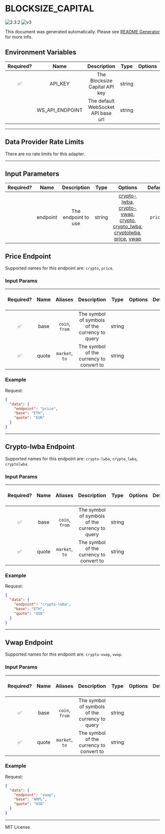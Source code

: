 # BLOCKSIZE_CAPITAL

![2.3.2](https://img.shields.io/github/package-json/v/smartcontractkit/external-adapters-js?filename=packages/sources/blocksize-capital/package.json) ![v3](https://img.shields.io/badge/framework%20version-v3-blueviolet)

This document was generated automatically. Please see [README Generator](../../scripts#readme-generator) for more info.

## Environment Variables

| Required? |      Name       |            Description             |  Type  | Options |                     Default                     |
| :-------: | :-------------: | :--------------------------------: | :----: | :-----: | :---------------------------------------------: |
|    ✅     |     API_KEY     |   The Blocksize Capital API key    | string |         |                                                 |
|           | WS_API_ENDPOINT | The default WebSocket API base url | string |         | `wss://data.blocksize.capital/marketdata/v1/ws` |

---

## Data Provider Rate Limits

There are no rate limits for this adapter.

---

## Input Parameters

| Required? |   Name   |     Description     |  Type  |                                                                                                           Options                                                                                                           | Default |
| :-------: | :------: | :-----------------: | :----: | :-------------------------------------------------------------------------------------------------------------------------------------------------------------------------------------------------------------------------: | :-----: |
|           | endpoint | The endpoint to use | string | [crypto-lwba](#crypto-lwba-endpoint), [crypto-vwap](#vwap-endpoint), [crypto](#price-endpoint), [crypto_lwba](#crypto-lwba-endpoint), [cryptolwba](#crypto-lwba-endpoint), [price](#price-endpoint), [vwap](#vwap-endpoint) | `price` |

## Price Endpoint

Supported names for this endpoint are: `crypto`, `price`.

### Input Params

| Required? | Name  |    Aliases     |                  Description                   |  Type  | Options | Default | Depends On | Not Valid With |
| :-------: | :---: | :------------: | :--------------------------------------------: | :----: | :-----: | :-----: | :--------: | :------------: |
|    ✅     | base  | `coin`, `from` | The symbol of symbols of the currency to query | string |         |         |            |                |
|    ✅     | quote | `market`, `to` |    The symbol of the currency to convert to    | string |         |         |            |                |

### Example

Request:

```json
{
  "data": {
    "endpoint": "price",
    "base": "ETH",
    "quote": "EUR"
  }
}
```

---

## Crypto-lwba Endpoint

Supported names for this endpoint are: `crypto-lwba`, `crypto_lwba`, `cryptolwba`.

### Input Params

| Required? | Name  |    Aliases     |                  Description                   |  Type  | Options | Default | Depends On | Not Valid With |
| :-------: | :---: | :------------: | :--------------------------------------------: | :----: | :-----: | :-----: | :--------: | :------------: |
|    ✅     | base  | `coin`, `from` | The symbol of symbols of the currency to query | string |         |         |            |                |
|    ✅     | quote | `market`, `to` |    The symbol of the currency to convert to    | string |         |         |            |                |

### Example

Request:

```json
{
  "data": {
    "endpoint": "crypto-lwba",
    "base": "ETH",
    "quote": "USD"
  }
}
```

---

## Vwap Endpoint

Supported names for this endpoint are: `crypto-vwap`, `vwap`.

### Input Params

| Required? | Name  |    Aliases     |                  Description                   |  Type  | Options | Default | Depends On | Not Valid With |
| :-------: | :---: | :------------: | :--------------------------------------------: | :----: | :-----: | :-----: | :--------: | :------------: |
|    ✅     | base  | `coin`, `from` | The symbol of symbols of the currency to query | string |         |         |            |                |
|    ✅     | quote | `market`, `to` |    The symbol of the currency to convert to    | string |         |         |            |                |

### Example

Request:

```json
{
  "data": {
    "endpoint": "vwap",
    "base": "AMPL",
    "quote": "USD"
  }
}
```

---

MIT License
